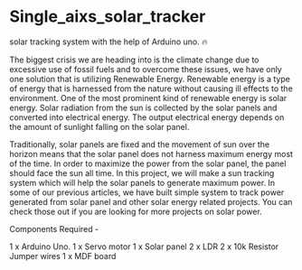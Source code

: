 # Single_aixs_solar_tracker
solar tracking system with the help of  Arduino uno. 🔥


The biggest crisis we are heading into is the climate change due to excessive use of fossil fuels and to overcome these issues, we have only one solution that is utilizing Renewable Energy.  Renewable energy is a type of energy that is harnessed from the nature without causing ill effects to the environment. One of the most prominent kind of renewable energy is solar energy. Solar radiation from the sun is collected by the solar panels and converted into electrical energy. The output electrical energy depends on the amount of sunlight falling on the solar panel.

Traditionally, solar panels are fixed and the movement of sun over the horizon means that the solar panel does not harness maximum energy most of the time. In order to maximize the power from the solar panel, the panel should face the sun all time. In this project, we will make a sun tracking system which will help the solar panels to generate maximum power. In some of our previous articles, we have built simple system to track power generated from solar panel and other solar energy related projects. You can check those out if you are looking for more projects on solar power.


Components Required -

1 x Arduino Uno.
1 x Servo motor
1 x Solar panel
2 x LDR
2 x 10k Resistor
Jumper wires
1 x MDF board
